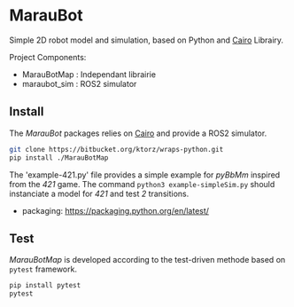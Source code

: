 # MarauBot 

Simple 2D robot model and simulation, based on Python and [Cairo](https://pypi.org/project/pycairo/) Librairy.

Project Components:

- MarauBotMap : Independant librairie
- maraubot_sim : ROS2 simulator

## Install

The _MarauBot_ packages relies on  [Cairo](https://pypi.org/project/pycairo/) and provide a ROS2 simulator.

```sh
git clone https://bitbucket.org/ktorz/wraps-python.git
pip install ./MarauBotMap
```

The 'example-421.py' file provides a simple example for _pyBbMm_ inspired from the _421_ game. The command `python3 example-simpleSim.py` should instanciate a model for _421_ and test _2_ transitions. 

- packaging: https://packaging.python.org/en/latest/

## Test

_MarauBotMap_ is developed according to the test-driven methode based on `pytest` framework.

```sh
pip install pytest
pytest
```

